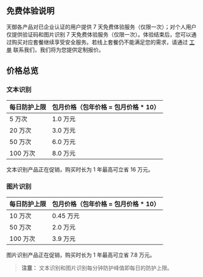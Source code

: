 ## 免费体验说明

天御各产品对已企业认证的用户提供 7 天免费体验服务（仅限一次）；对个人用户仅提供验证码和图片识别 7 天免费体验服务（仅限一次）。体验结束后，您可以通过购买对应套餐继续享受安全服务。若线上套餐仍不能满足您的需求，请通过 [工单](http://tcecqpoc.fsphere.cn/service/professional.html) 联系我们，我们将为您提供定制报价。

## 价格总览
### 文本识别

| 每日防护上限 | 包月价格（包年价格 = 包月价格 * 10） | 
|---------|---------|
| 5 万次 | 	1.0 万元 | 
| 20 万次 | 3.0 万元 | 
| 50 万次 | 6.0 万元 | 
| 100 万次 | 8.0 万元 | 

文本识别产品正在促销，购买时长为 1 年最高可立省 16 万元。

### 图片识别

| 每日防护上限 | 包月价格（包年价格 = 包月价格 * 10） | 
|---------|---------|
| 10 万次 | 0.45 万元 | 
| 50 万次 | 2.0 万元 | 
| 100 万次 | 3.9 万元 | 

图片识别产品正在促销，购买时长为 1 年最高可立省 7.8 万元。

>**注意：**
> 文本识别和图片识别每分钟防护峰值即每日的防护上限。

